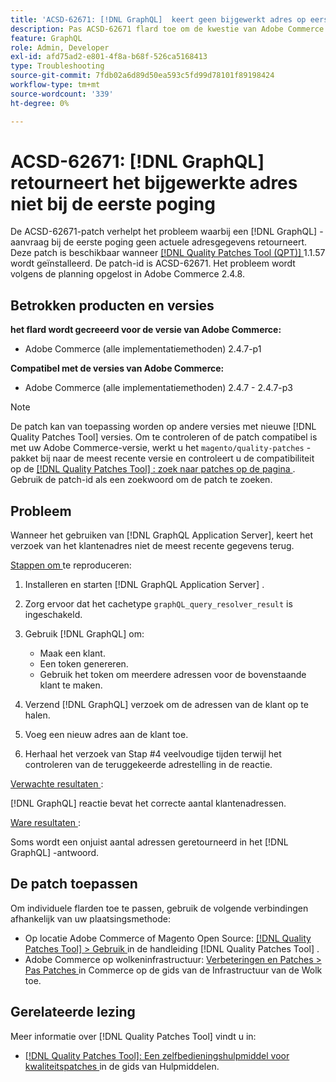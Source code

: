 ```yaml
---
title: 'ACSD-62671: [!DNL GraphQL]  keert geen bijgewerkt adres op eerste poging terug'
description: Pas ACSD-62671 flard toe om de kwestie van Adobe Commerce te bevestigen waar het a [!DNL GraphQL]  verzoek geen bijgewerkte adresinformatie op de eerste poging terugkeert.
feature: GraphQL
role: Admin, Developer
exl-id: afd75ad2-e801-4f8a-b68f-526ca5168413
type: Troubleshooting
source-git-commit: 7fdb02a6d89d50ea593c5fd99d78101f89198424
workflow-type: tm+mt
source-wordcount: '339'
ht-degree: 0%

---
```


# ACSD-62671: [!DNL GraphQL] retourneert het bijgewerkte adres niet bij de eerste poging

De ACSD-62671-patch verhelpt het probleem waarbij een [!DNL GraphQL] -aanvraag bij de eerste poging geen actuele adresgegevens retourneert. Deze patch is beschikbaar wanneer [[!DNL Quality Patches Tool (QPT)] ](https://experienceleague.adobe.com/docs/commerce-operations/tools/quality-patches-tool/usage.html?lang=nl-NL) 1.1.57 wordt geïnstalleerd. De patch-id is ACSD-62671. Het probleem wordt volgens de planning opgelost in Adobe Commerce 2.4.8.

## Betrokken producten en versies

**het flard wordt gecreeerd voor de versie van Adobe Commerce:**

* Adobe Commerce (alle implementatiemethoden) 2.4.7-p1

**Compatibel met de versies van Adobe Commerce:**

* Adobe Commerce (alle implementatiemethoden) 2.4.7 - 2.4.7-p3

>[!NOTE]
>
>De patch kan van toepassing worden op andere versies met nieuwe [!DNL Quality Patches Tool] versies. Om te controleren of de patch compatibel is met uw Adobe Commerce-versie, werkt u het `magento/quality-patches` -pakket bij naar de meest recente versie en controleert u de compatibiliteit op de [[!DNL Quality Patches Tool] : zoek naar patches op de pagina ](https://experienceleague.adobe.com/tools/commerce-quality-patches/index.html?lang=nl-NL) . Gebruik de patch-id als een zoekwoord om de patch te zoeken.

## Probleem

Wanneer het gebruiken van [!DNL GraphQL Application Server], keert het verzoek van het klantenadres niet de meest recente gegevens terug.

<u> Stappen om </u> te reproduceren:

1. Installeren en starten [!DNL GraphQL Application Server] .
1. Zorg ervoor dat het cachetype `graphQL_query_resolver_result` is ingeschakeld.
1. Gebruik [!DNL GraphQL] om:

   * Maak een klant.
   * Een token genereren.
   * Gebruik het token om meerdere adressen voor de bovenstaande klant te maken.

1. Verzend [!DNL GraphQL] verzoek om de adressen van de klant op te halen.
1. Voeg een nieuw adres aan de klant toe.
1. Herhaal het verzoek van Stap #4 veelvoudige tijden terwijl het controleren van de teruggekeerde adrestelling in de reactie.

<u> Verwachte resultaten </u>:

[!DNL GraphQL] reactie bevat het correcte aantal klantenadressen.

<u> Ware resultaten </u>:

Soms wordt een onjuist aantal adressen geretourneerd in het [!DNL GraphQL] -antwoord.

## De patch toepassen

Om individuele flarden toe te passen, gebruik de volgende verbindingen afhankelijk van uw plaatsingsmethode:

* Op locatie Adobe Commerce of Magento Open Source: [[!DNL Quality Patches Tool] > Gebruik ](/help/tools/quality-patches-tool/usage.md) in de handleiding [!DNL Quality Patches Tool] .
* Adobe Commerce op wolkeninfrastructuur: [ Verbeteringen en Patches > Pas Patches ](https://experienceleague.adobe.com/docs/commerce-cloud-service/user-guide/develop/upgrade/apply-patches.html?lang=nl-NL) in Commerce op de gids van de Infrastructuur van de Wolk toe.

## Gerelateerde lezing

Meer informatie over [!DNL Quality Patches Tool] vindt u in:

* [[!DNL Quality Patches Tool]: Een zelfbedieningshulpmiddel voor kwaliteitspatches ](/help/tools/quality-patches-tool/quality-patches-tool-to-self-serve-quality-patches.md) in de gids van Hulpmiddelen.
